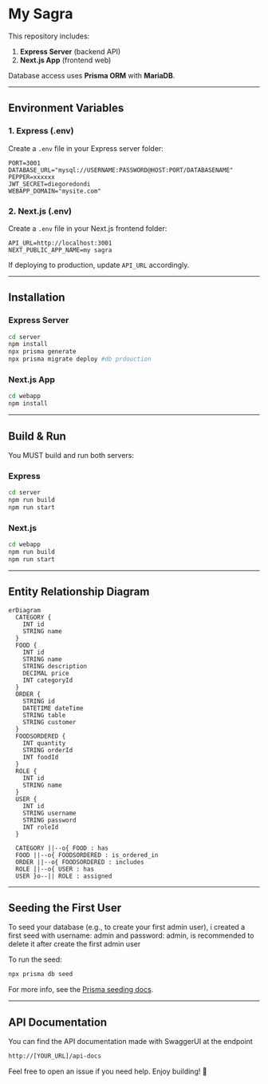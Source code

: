 # My Sagra

This repository includes:

1. **Express Server** (backend API)
2. **Next.js App** (frontend web)

Database access uses **Prisma ORM** with **MariaDB**.

---

## Environment Variables

### 1. Express (.env)
Create a `.env` file in your Express server folder:

```env
PORT=3001
DATABASE_URL="mysql://USERNAME:PASSWORD@HOST:PORT/DATABASENAME"
PEPPER=xxxxxx
JWT_SECRET=diegoredondi
WEBAPP_DOMAIN="mysite.com"
```

### 2. Next.js (.env)
Create a `.env` file in your Next.js frontend folder:

```env
API_URL=http://localhost:3001
NEXT_PUBLIC_APP_NAME=my sagra
```
If deploying to production, update `API_URL` accordingly.

---

## Installation

### Express Server

```bash
cd server
npm install
npx prisma generate
npx prisma migrate deploy #db prdouction
```

### Next.js App

```bash
cd webapp
npm install
```

---

## Build & Run

You MUST build and run both servers:

### Express

```bash
cd server
npm run build
npm run start
```

### Next.js

```bash
cd webapp
npm run build
npm run start
```
---

## Entity Relationship Diagram

```mermaid
erDiagram
  CATEGORY {
    INT id
    STRING name
  }
  FOOD {
    INT id
    STRING name
    STRING description
    DECIMAL price
    INT categoryId
  }
  ORDER {
    STRING id
    DATETIME dateTime
    STRING table
    STRING customer
  }
  FOODSORDERED {
    INT quantity
    STRING orderId
    INT foodId
  }
  ROLE {
    INT id
    STRING name
  }
  USER {
    INT id
    STRING username
    STRING password
    INT roleId
  }

  CATEGORY ||--o{ FOOD : has
  FOOD ||--o{ FOODSORDERED : is_ordered_in
  ORDER ||--o{ FOODSORDERED : includes
  ROLE ||--o{ USER : has
  USER }o--|| ROLE : assigned
```
---

## Seeding the First User

To seed your database (e.g., to create your first admin user), i created a first seed with username: admin and password: admin, is recommended to delete it after create the first admin user

To run the seed:
```bash
npx prisma db seed
```
For more info, see the [Prisma seeding docs](https://www.prisma.io/docs/orm/prisma-migrate/workflows/seeding).

---

## API Documentation

You can find the API documentation made with SwaggerUI at the endpoint

```bash
http://[YOUR_URL]/api-docs
```

Feel free to open an issue if you need help. Enjoy building! 🚀

